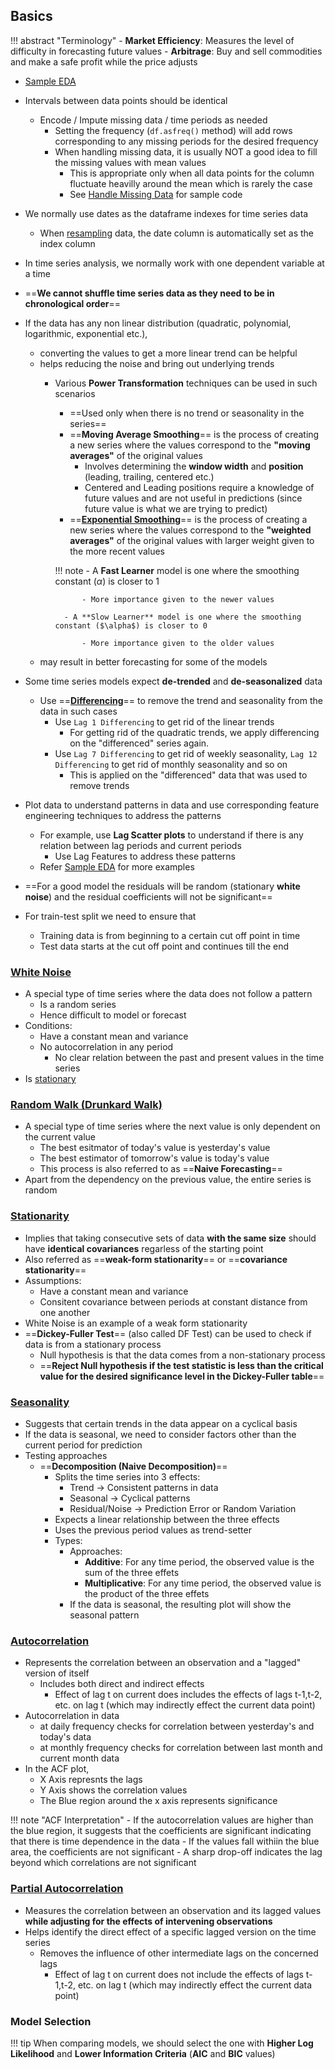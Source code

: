 ## Basics 

!!! abstract "Terminology"
    - **Market Efficiency**: Measures the level of difficulty in forecasting future values 
    - **Arbitrage**: Buy and sell commodities and make a safe profit while the price adjusts

- [Sample EDA](https://colab.research.google.com/drive/1DBoFlqtpY1jBBz2mZRoac2KlQeNLpT3C)
- Intervals between data points should be identical
    - Encode / Impute missing data / time periods as needed
        - Setting the frequency (`df.asfreq()` method) will add rows corresponding to any missing periods for the desired frequency
        - When handling missing data, it is usually NOT a good idea to fill the missing values with mean values
            - This is appropriate only when all data points for the column fluctuate heavilly around the mean which is rarely the case
            - See [Handle Missing Data](../ml-tsb/#handle-missing-data) for sample code
- We normally use dates as the dataframe indexes for time series data
    - When [resampling](../ml-tsb/#cust-id-tsb-resampl) data, the date column is automatically set as the index column
- In time series analysis, we normally work with one dependent variable at a time
- ==**We cannot shuffle time series data as they need to be in chronological order**==
- If the data has any non linear distribution (quadratic, polynomial, logarithmic, exponential etc.), 
    - converting the values to get a more linear trend can be helpful  
    - helps reducing the noise and bring out underlying trends
        - Various **Power Transformation** techniques can be used in such scenarios
            - ==Used only when there is no trend or seasonality in the series==
            - ==**Moving Average Smoothing**== is the process of creating a new series where the values correspond to the **"moving averages"** of the original values
                - Involves determining the **window width** and **position** (leading, trailing, centered etc.)
                - Centered and Leading positions require a knowledge of future values and are not useful in predictions (since future value is what we are trying to predict)
            - ==**[Exponential Smoothing](../stats-cheatsheet/#exponential-smoothing)**== is the process of creating a new series where the values correspond to the **"weighted averages"** of the original values with larger weight given to the more recent values

            !!! note
                - A **Fast Learner** model is one where the smoothing constant ($\alpha$) is closer to 1

                    - More importance given to the newer values

                - A **Slow Learner** model is one where the smoothing constant ($\alpha$) is closer to 0

                    - More importance given to the older values

    - may result in better forecasting for some of the models

- Some time series models expect **de-trended** and **de-seasonalized** data
    <p id="cust-id-tsb-diff"></p>

    - Use ==**[Differencing](../stats-cheatsheet/#lag-k-differencing)**== to remove the trend and seasonality from the data in such cases
        - Use `Lag 1 Differencing` to get rid of the linear trends
            - For getting rid of the quadratic trends, we apply differencing on the "differenced" series again.
        - Use `Lag 7 Differencing` to get rid of weekly seasonality, `Lag 12 Differencing` to get rid of monthly seasonality and so on
            - This is applied on the "differenced" data that was used to remove trends

- Plot data to understand patterns in data and use corresponding feature engineering techniques to address the patterns
    - For example, use **Lag Scatter plots** to understand if there is any relation between lag periods and current periods
        - Use Lag Features to address these patterns
    - Refer [Sample EDA](https://colab.research.google.com/drive/1DBoFlqtpY1jBBz2mZRoac2KlQeNLpT3C) for more examples
- ==For a good model the residuals will be random (stationary **white noise**) and the residual coefficients will not be significant==
- For train-test split we need to ensure that 
    - Training data is from beginning to a certain cut off point in time
    - Test data starts at the cut off point and continues till the end

### [White Noise](https://colab.research.google.com/drive/10kKCr6cRvFVMWI89cGGLmp98KdvJM1_G#scrollTo=vqSgsmJBlBC5)
- A special type of time series where the data does not follow a pattern
    - Is a random series
    - Hence difficult to model or forecast
- Conditions:
    - Have a constant mean and variance
    - No autocorrelation in any period
        - No clear relation between the past and present values in the time series
- Is [stationary](#stationarity)

### [Random Walk (Drunkard Walk)](https://colab.research.google.com/drive/10kKCr6cRvFVMWI89cGGLmp98KdvJM1_G#scrollTo=mRviui_llBC6)
- A special type of time series where the next value is only dependent on the current value
    - The best esitmator of today's value is yesterday's value
    - The best estimator of tomorrow's value is today's value
    - This process is also referred to as ==**Naive Forecasting**==
- Apart from the dependency on the previous value, the entire series is random

### [Stationarity](https://colab.research.google.com/drive/1u93tB_xbgIrgWNFWrHId_oom7ttz1T01#scrollTo=b8edb6e7-7a2c-4b3c-a09c-cb799cb22a02)
- Implies that taking consecutive sets of data **with the same size** should have **identical covariances** regarless of the starting point
- Also referred as ==**weak-form stationarity**== or ==**covariance stationarity**==
- Assumptions:
    - Have a constant mean and variance
    - Consitent covariance between periods at constant distance from one another
- White Noise is an example of a weak form stationarity 
- ==**Dickey-Fuller Test**== (also called DF Test) can be used to check if data is from a stationary process
    - Null hypothesis is that the data comes from a non-stationary process
    - ==**Reject Null hypothesis if the test statistic is less than the critical value for the desired significance level in the Dickey-Fuller table**==

### [Seasonality](https://colab.research.google.com/drive/1u93tB_xbgIrgWNFWrHId_oom7ttz1T01#scrollTo=b21f9a3d-c11c-43eb-815a-a374d3ec92eb)
- Suggests that certain trends in the data appear on a cyclical basis
- If the data is seasonal, we need to consider factors other than the current period for prediction
- Testing approaches
    - ==**Decomposition (Naive Decomposition)**==
        - Splits the time series into 3 effects:
            - Trend -> Consistent patterns in data
            - Seasonal -> Cyclical patterns
            - Residual/Noise -> Prediction Error or Random Variation
        - Expects a linear relationship between the three effects
        - Uses the previous period values as trend-setter
        - Types:
            - Approaches:
                - **Additive**: For any time period, the observed value is the sum of the three effets
                - **Multiplicative**: For any time period, the observed value is the product of the three effets
            - If the data is seasonal, the resulting plot will show the seasonal pattern

### [Autocorrelation](https://colab.research.google.com/drive/1u93tB_xbgIrgWNFWrHId_oom7ttz1T01#scrollTo=02191b9d-b9bc-488a-8d9f-9d47127665cf)
- Represents the correlation between an observation and a "lagged" version of itself
    - Includes both direct and indirect effects
        - Effect of lag t on current does includes the effects of lags t-1,t-2, etc. on lag t (which may indirectly effect the current data point)
- Autocorrelation in data 
     - at daily frequency checks for correlation between yesterday's and today's data
     - at monthly frequency checks for correlation between last month and current month data
- In the ACF plot, 
    - X Axis represnts the lags
    - Y Axis shows the correlation values
    - The Blue region around the x axis represents significance

!!! note "ACF Interpretation"
    - If the autocorrelation values are higher than the blue region, it suggests that the coefficients are significant indicating that there is time dependence in the data
    - If the values fall withiin the blue area, the coefficients are not significant
    - A sharp drop-off indicates the lag beyond which correlations are not significant

### [Partial Autocorrelation](https://colab.research.google.com/drive/1u93tB_xbgIrgWNFWrHId_oom7ttz1T01#scrollTo=83f87240-e49c-4df1-a15b-b344a1d004c8)
- Measures the correlation between an observation and its lagged values **while adjusting for the effects of intervening observations** 
- Helps identify the direct effect of a specific lagged version on the time series 
    - Removes the influence of other intermediate lags on the concerned lags
        - Effect of lag t on current does not include the effects of lags t-1,t-2, etc. on lag t (which may indirectly effect the current data point)

### Model Selection
!!! tip 
    When comparing models, we should select the one with **Higher Log Likelihood** and **Lower Information Criteria** (**AIC** and **BIC** values)